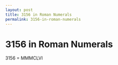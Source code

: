 ```yaml
---
layout: post
title: 3156 in Roman Numerals
permalink: 3156-in-roman-numerals
---
```


# 3156 in Roman Numerals

3156 = MMMCLVI

